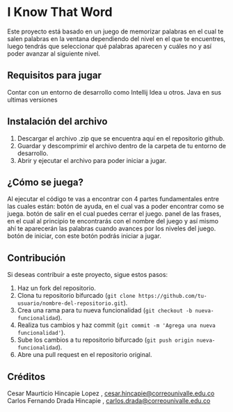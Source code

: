 # I Know That Word

Este proyecto está basado en un juego de memorizar palabras en el cual te salen palabras en la ventana dependiendo del nivel en el que te encuentres, luego tendrás que seleccionar qué palabras aparecen y cuáles no y así poder avanzar al siguiente nivel.

## Requisitos para jugar

Contar con un entorno de desarrollo como Intellij Idea u otros.
Java en sus ultimas versiones

## Instalación del archivo 

1. Descargar el archivo .zip que se encuentra aquí en el repositorio github.
2. Guardar y descomprimir el archivo dentro de la carpeta de tu entorno de desarrollo.
3. Abrir y ejecutar el archivo para poder iniciar a jugar.

## ¿Cómo se juega?

Al ejecutar el código te vas a encontrar con 4 partes fundamentales entre las cuales están:
botón de ayuda, en el cual vas a poder encontrar como se juega.
botón de salir en el cual puedes cerrar el juego.
panel de las frases, en el cual al principio te encontrarás con el nombre del juego y así mismo ahí te aparecerán las palabras cuando avances por los niveles del juego.
botón de iniciar, con este botón podrás iniciar a jugar.

## Contribución

Si deseas contribuir a este proyecto, sigue estos pasos:

1. Haz un fork del repositorio.
2. Clona tu repositorio bifurcado (`git clone https://github.com/tu-usuario/nombre-del-repositorio.git`).
3. Crea una rama para tu nueva funcionalidad (`git checkout -b nueva-funcionalidad`).
4. Realiza tus cambios y haz commit (`git commit -m 'Agrega una nueva funcionalidad'`).
5. Sube los cambios a tu repositorio bifurcado (`git push origin nueva-funcionalidad`).
6. Abre una pull request en el repositorio original.

## Créditos

Cesar Maurticio Hincapie Lopez , cesar.hincapie@correounivalle.edu.co
Carlos Fernando Drada Hincapie , carlos.drada@correounivalle.edu.co 
